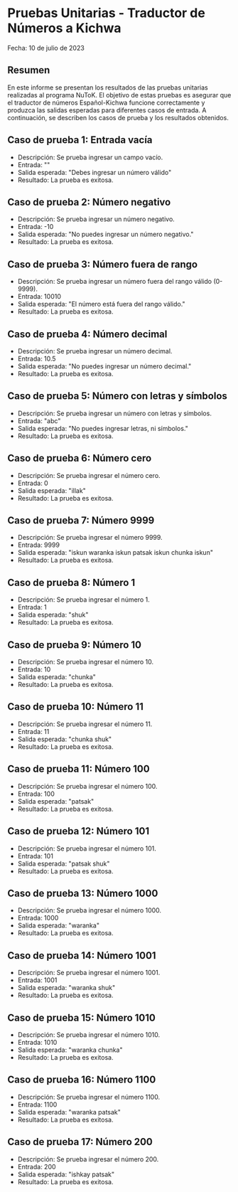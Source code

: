 # Pruebas Unitarias - Traductor de Números a Kichwa

Fecha: 10 de julio de 2023

## Resumen

En este informe se presentan los resultados de las pruebas unitarias realizadas al programa NuToK. El objetivo de estas pruebas es asegurar que el traductor de números Español-Kichwa funcione correctamente y produzca las salidas esperadas para diferentes casos de entrada. A continuación, se describen los casos de prueba y los resultados obtenidos.

## Caso de prueba 1: Entrada vacía
- Descripción: Se prueba ingresar un campo vacío.
- Entrada: ""
- Salida esperada: "Debes ingresar un número válido"
- Resultado: La prueba es exitosa.

## Caso de prueba 2: Número negativo
- Descripción: Se prueba ingresar un número negativo.
- Entrada: -10
- Salida esperada: "No puedes ingresar un número negativo."
- Resultado: La prueba es exitosa.

## Caso de prueba 3: Número fuera de rango
- Descripción: Se prueba ingresar un número fuera del rango válido (0-9999).
- Entrada: 10010
- Salida esperada: "El número está fuera del rango válido."
- Resultado: La prueba es exitosa.

## Caso de prueba 4: Número decimal
- Descripción: Se prueba ingresar un número decimal.
- Entrada: 10.5
- Salida esperada: "No puedes ingresar un número decimal."
- Resultado: La prueba es exitosa.

## Caso de prueba 5: Número con letras y símbolos
- Descripción: Se prueba ingresar un número con letras y símbolos.
- Entrada: "abc"
- Salida esperada: "No puedes ingresar letras, ni símbolos."
- Resultado: La prueba es exitosa.

## Caso de prueba 6: Número cero
- Descripción: Se prueba ingresar el número cero.
- Entrada: 0
- Salida esperada: "illak"
- Resultado: La prueba es exitosa.

## Caso de prueba 7: Número 9999
- Descripción: Se prueba ingresar el número 9999.
- Entrada: 9999
- Salida esperada: "iskun waranka iskun patsak iskun chunka iskun"
- Resultado: La prueba es exitosa.

## Caso de prueba 8: Número 1
- Descripción: Se prueba ingresar el número 1.
- Entrada: 1
- Salida esperada: "shuk"
- Resultado: La prueba es exitosa.

## Caso de prueba 9: Número 10
- Descripción: Se prueba ingresar el número 10.
- Entrada: 10
- Salida esperada: "chunka"
- Resultado: La prueba es exitosa.

## Caso de prueba 10: Número 11
- Descripción: Se prueba ingresar el número 11.
- Entrada: 11
- Salida esperada: "chunka shuk"
- Resultado: La prueba es exitosa.

## Caso de prueba 11: Número 100
- Descripción: Se prueba ingresar el número 100.
- Entrada: 100
- Salida esperada: "patsak"
- Resultado: La prueba es exitosa.

## Caso de prueba 12: Número 101
- Descripción: Se prueba ingresar el número 101.
- Entrada: 101
- Salida esperada: "patsak shuk"
- Resultado: La prueba es exitosa.

## Caso de prueba 13: Número 1000
- Descripción: Se prueba ingresar el número 1000.
- Entrada: 1000
- Salida esperada: "waranka"
- Resultado: La prueba es exitosa.

## Caso de prueba 14: Número 1001
- Descripción: Se prueba ingresar el número 1001.
- Entrada: 1001
- Salida esperada: "waranka shuk"
- Resultado: La prueba es exitosa.

## Caso de prueba 15: Número 1010
- Descripción: Se prueba ingresar el número 1010.
- Entrada: 1010
- Salida esperada: "waranka chunka"
- Resultado: La prueba es exitosa.

## Caso de prueba 16: Número 1100
- Descripción: Se prueba ingresar el número 1100.
- Entrada: 1100
- Salida esperada: "waranka patsak"
- Resultado: La prueba es exitosa.

## Caso de prueba 17: Número 200
- Descripción: Se prueba ingresar el número 200.
- Entrada: 200
- Salida esperada: "ishkay patsak"
- Resultado: La prueba es exitosa.

